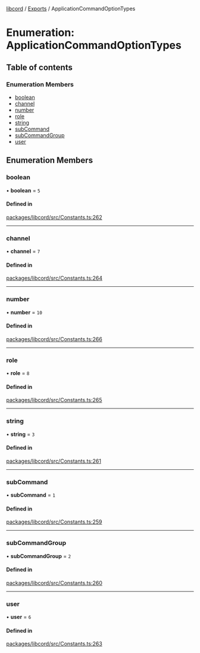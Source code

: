 [libcord](../README.md) / [Exports](../modules.md) / ApplicationCommandOptionTypes

# Enumeration: ApplicationCommandOptionTypes

## Table of contents

### Enumeration Members

- [boolean](ApplicationCommandOptionTypes.md#boolean)
- [channel](ApplicationCommandOptionTypes.md#channel)
- [number](ApplicationCommandOptionTypes.md#number)
- [role](ApplicationCommandOptionTypes.md#role)
- [string](ApplicationCommandOptionTypes.md#string)
- [subCommand](ApplicationCommandOptionTypes.md#subcommand)
- [subCommandGroup](ApplicationCommandOptionTypes.md#subcommandgroup)
- [user](ApplicationCommandOptionTypes.md#user)

## Enumeration Members

### boolean

• **boolean** = ``5``

#### Defined in

[packages/libcord/src/Constants.ts:262](https://github.com/Libcord/libcord/blob/d0e0b8c/packages/libcord/src/Constants.ts#L262)

___

### channel

• **channel** = ``7``

#### Defined in

[packages/libcord/src/Constants.ts:264](https://github.com/Libcord/libcord/blob/d0e0b8c/packages/libcord/src/Constants.ts#L264)

___

### number

• **number** = ``10``

#### Defined in

[packages/libcord/src/Constants.ts:266](https://github.com/Libcord/libcord/blob/d0e0b8c/packages/libcord/src/Constants.ts#L266)

___

### role

• **role** = ``8``

#### Defined in

[packages/libcord/src/Constants.ts:265](https://github.com/Libcord/libcord/blob/d0e0b8c/packages/libcord/src/Constants.ts#L265)

___

### string

• **string** = ``3``

#### Defined in

[packages/libcord/src/Constants.ts:261](https://github.com/Libcord/libcord/blob/d0e0b8c/packages/libcord/src/Constants.ts#L261)

___

### subCommand

• **subCommand** = ``1``

#### Defined in

[packages/libcord/src/Constants.ts:259](https://github.com/Libcord/libcord/blob/d0e0b8c/packages/libcord/src/Constants.ts#L259)

___

### subCommandGroup

• **subCommandGroup** = ``2``

#### Defined in

[packages/libcord/src/Constants.ts:260](https://github.com/Libcord/libcord/blob/d0e0b8c/packages/libcord/src/Constants.ts#L260)

___

### user

• **user** = ``6``

#### Defined in

[packages/libcord/src/Constants.ts:263](https://github.com/Libcord/libcord/blob/d0e0b8c/packages/libcord/src/Constants.ts#L263)
